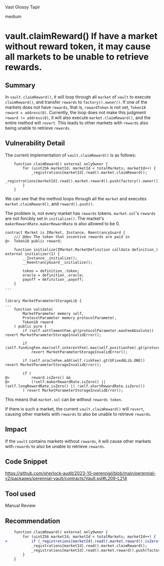 Vast Glossy Tapir

medium

# vault.claimReward() If have a market without reward token, it may cause all markets to be unable to retrieve rewards.

## Summary
In `vault.claimReward()`, it will loop through all `market` of `vault` to execute `claimReward()`, and transfer `rewards` to `factory().owner()`. 
If one of the markets does not have `rewards`, that is, `rewardToken` is not set, `Token18 reward = address(0)`. 
Currently, the loop does not make this judgment `reward != address(0)`, it will also execute `market.claimReward()`, and the entire method will `revert`. 
This leads to other markets with `rewards` also being unable to retrieve `rewards`.

## Vulnerability Detail
The current implementation of `vault.claimReward()` is as follows:
```solidity
    function claimReward() external onlyOwner {
        for (uint256 marketId; marketId < totalMarkets; marketId++) {
            _registrations[marketId].read().market.claimReward();
            _registrations[marketId].read().market.reward().push(factory().owner());
        }
    }
```
We can see that the method loops through all the `market` and executes `market.claimReward()`, and `reward().push()`.

The problem is, not every market has `rewards` tokens. `market.sol`'s `rewards` are not forcibly set in `initialize()`. The market's `makerRewardRate.makerRewardRate` is also allowed to be 0.
```solidity
contract Market is IMarket, Instance, ReentrancyGuard {
    /// @dev The token that incentive rewards are paid in
@>  Token18 public reward;

    function initialize(IMarket.MarketDefinition calldata definition_) external initializer(1) {
        __Instance__initialize();
        __ReentrancyGuard__initialize();

        token = definition_.token;
        oracle = definition_.oracle;
        payoff = definition_.payoff;
    }
...


library MarketParameterStorageLib {
...
    function validate(
        MarketParameter memory self,
        ProtocolParameter memory protocolParameter,
        Token18 reward
    ) public pure {
        if (self.settlementFee.gt(protocolParameter.maxFeeAbsolute)) revert MarketParameterStorageInvalidError();

        if (self.fundingFee.max(self.interestFee).max(self.positionFee).gt(protocolParameter.maxCut))
            revert MarketParameterStorageInvalidError();

        if (self.oracleFee.add(self.riskFee).gt(UFixed6Lib.ONE)) revert MarketParameterStorageInvalidError();

        if (
@>          reward.isZero() &&
@>          (!self.makerRewardRate.isZero() || !self.longRewardRate.isZero() || !self.shortRewardRate.isZero())
        ) revert MarketParameterStorageInvalidError();
```

This means that `market.sol` can be without `rewards token`.

If there is such a market, the current `vault.claimReward()` will `revert`, causing other markets with `rewards` to also be unable to retrieve `rewards`.

## Impact
If the `vault` contains markets without `rewards`, it will cause other markets with `rewards` to also be unable to retrieve `rewards`.
## Code Snippet

https://github.com/sherlock-audit/2023-10-perennial/blob/main/perennial-v2/packages/perennial-vault/contracts/Vault.sol#L209-L214

## Tool used

Manual Review

## Recommendation
```diff
    function claimReward() external onlyOwner {
        for (uint256 marketId; marketId < totalMarkets; marketId++) {
+           if (_registrations[marketId].read().market.reward().isZero()) continue;
            _registrations[marketId].read().market.claimReward();
            _registrations[marketId].read().market.reward().push(factory().owner());
        }
    }
```

